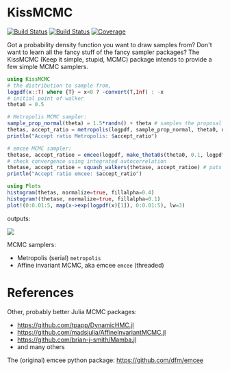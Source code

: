 # KissMCMC

[![Build Status](https://github.com/mauro3/KissMCMC.jl/workflows/CI/badge.svg)](https://github.com/mauro3/KissMCMC.jl/actions)
[![Build Status](https://ci.appveyor.com/api/projects/status/github/mauro3/KissMCMC.jl?svg=true)](https://ci.appveyor.com/project/mauro3/KissMCMC-jl)
[![Coverage](https://codecov.io/gh/mauro3/KissMCMC.jl/branch/master/graph/badge.svg)](https://codecov.io/gh/mauro3/KissMCMC.jl)

Got a probability density function you want to draw samples from?
Don't want to learn all the fancy stuff of the fancy sampler packages?
The KissMCMC (Keep it simple, stupid, MCMC) package intends to provide
a few simple MCMC samplers.

```julia
using KissMCMC
# the distribution to sample from,
logpdf(x::T) where {T} = x<0 ? -convert(T,Inf) : -x
# initial point of walker
theta0 = 0.5

# Metropolis MCMC sampler:
sample_prop_normal(theta) = 1.5*randn() + theta # samples the proposal (or jump) distribution
thetas, accept_ratio = metropolis(logpdf, sample_prop_normal, theta0, niter=10^5)
println("Accept ratio Metropolis: $accept_ratio")

# emcee MCMC sampler:
thetase, accept_ratioe = emcee(logpdf, make_theta0s(theta0, 0.1, logpdf, 100), niter=10^5)
# check convergence using integrated autocorrelation
thetase, accept_ratioe = squash_walkers(thetase, accept_ratioe) # puts all walkers into one
println("Accept ratio emcee: $accept_ratio")

using Plots
histogram(thetas, normalize=true, fillalpha=0.4)
histogram!(thetase, normalize=true, fillalpha=0.1)
plot!(0:0.01:5, map(x->exp(logpdf(x)[1]), 0:0.01:5), lw=3)
```
outputs:

![](https://cloud.githubusercontent.com/assets/4098145/16770344/dcb4a47a-484c-11e6-8f6e-0c2d223e9443.png)

MCMC samplers:
- Metropolis (serial) `metropolis`
- Affine invariant MCMC, aka emcee `emcee` (threaded)

# References

Other, probably better Julia MCMC packages:

- https://github.com/tpapp/DynamicHMC.jl
- https://github.com/madsjulia/AffineInvariantMCMC.jl
- https://github.com/brian-j-smith/Mamba.jl
- and many others

The (original) emcee python package: https://github.com/dfm/emcee
